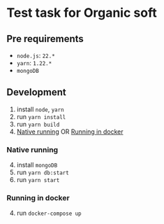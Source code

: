 # Test task for Organic soft

## Pre requirements

- `node.js`: `22.*`
- `yarn`: `1.22.*`
- `mongoDB`

## Development

1. install `node`, `yarn`
2. run `yarn install`
3. run `yarn build`
4. [Native running](#native-running) OR [Running in docker](#running-in-docker)

### Native running

4. install `mongoDB`
5. run `yarn db:start`
6. run `yarn start`

### Running in docker

4. run `docker-compose up`
